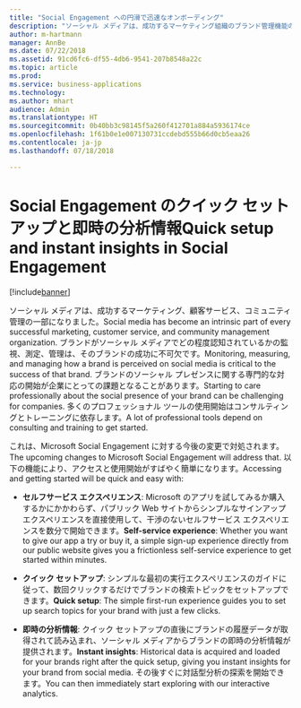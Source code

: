 ```yaml
---
title: "Social Engagement への円滑で迅速なオンボーディング"
description: "ソーシャル メディアは、成功するマーケティング組織のブランド管理機能の一部になりました。"
author: m-hartmann
manager: AnnBe
ms.date: 07/22/2018
ms.assetid: 91cd6fc6-df55-4db6-9541-207b8548a22c
ms.topic: article
ms.prod: 
ms.service: business-applications
ms.technology: 
ms.author: mhart
audience: Admin
ms.translationtype: HT
ms.sourcegitcommit: 0b40bb3c98145f5a260f412701a884a5936174ce
ms.openlocfilehash: 1f61b0e1e007130731ccdebd555b66d0cb5eaa26
ms.contentlocale: ja-jp
ms.lasthandoff: 07/18/2018

---
```

#  <a name="quick-setup-and-instant-insights-in-social-engagement"></a><span data-ttu-id="0706e-103">Social Engagement のクイック セットアップと即時の分析情報</span><span class="sxs-lookup"><span data-stu-id="0706e-103">Quick setup and instant insights in Social Engagement</span></span>

[!include[banner](../../includes/banner.md)]

<span data-ttu-id="0706e-104">ソーシャル メディアは、成功するマーケティング、顧客サービス、コミュニティ管理の一部になりました。</span><span class="sxs-lookup"><span data-stu-id="0706e-104">Social media has become an intrinsic part of every successful marketing, customer service, and community management organization.</span></span> <span data-ttu-id="0706e-105">ブランドがソーシャル メディアでどの程度認知されているかの監視、測定、管理は、そのブランドの成功に不可欠です。</span><span class="sxs-lookup"><span data-stu-id="0706e-105">Monitoring, measuring, and managing how a brand is perceived on social media is critical to the success of that brand.</span></span> <span data-ttu-id="0706e-106">ブランドのソーシャル プレゼンスに関する専門的な対応の開始が企業にとっての課題となることがあります。</span><span class="sxs-lookup"><span data-stu-id="0706e-106">Starting to care professionally about the social presence of your brand can be challenging for companies.</span></span> <span data-ttu-id="0706e-107">多くのプロフェッショナル ツールの使用開始はコンサルティングとトレーニングに依存します。</span><span class="sxs-lookup"><span data-stu-id="0706e-107">A lot of professional tools depend on consulting and training to get started.</span></span>

<span data-ttu-id="0706e-108">これは、Microsoft Social Engagement に対する今後の変更で対処されます。</span><span class="sxs-lookup"><span data-stu-id="0706e-108">The upcoming changes to Microsoft Social Engagement will address that.</span></span> <span data-ttu-id="0706e-109">以下の機能により、アクセスと使用開始がすばやく簡単になります。</span><span class="sxs-lookup"><span data-stu-id="0706e-109">Accessing and getting started will be quick and easy with:</span></span>

-   <span data-ttu-id="0706e-110">**セルフサービス エクスペリエンス**: Microsoft のアプリを試してみるか購入するかにかかわらず、パブリック Web サイトからシンプルなサインアップ エクスペリエンスを直接使用して、干渉のないセルフサービス エクスペリエンスを数分で開始できます。</span><span class="sxs-lookup"><span data-stu-id="0706e-110">**Self-service experience**: Whether you want to give our app a try or buy it, a simple sign-up experience directly from our public website gives you a frictionless self-service experience to get started within minutes.</span></span>

-   <span data-ttu-id="0706e-111">**クイック セットアップ**: シンプルな最初の実行エクスペリエンスのガイドに従って、数回クリックするだけでブランドの検索トピックをセットアップできます。</span><span class="sxs-lookup"><span data-stu-id="0706e-111">**Quick setup**: The simple first-run experience guides you to set up search topics for your brand with just a few clicks.</span></span>

-   <span data-ttu-id="0706e-112">**即時の分析情報**: クイック セットアップの直後にブランドの履歴データが取得されて読み込まれ、ソーシャル メディアからブランドの即時の分析情報が提供されます。</span><span class="sxs-lookup"><span data-stu-id="0706e-112">**Instant insights**: Historical data is acquired and loaded for your brands right after the quick setup, giving you instant insights for your brand from social media.</span></span> <span data-ttu-id="0706e-113">その後すぐに対話型分析の探索を開始できます。</span><span class="sxs-lookup"><span data-stu-id="0706e-113">You can then immediately start exploring with our interactive analytics.</span></span>

<!-- Picture 3 -->


